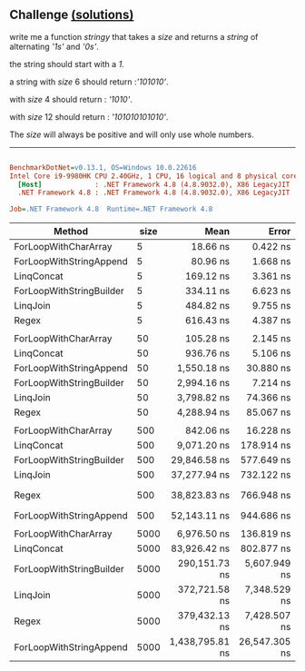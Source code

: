 ## Challenge [(solutions)](https://github.com/kvarcas91/Codewars-Solutions-and-Benchmarks/blob/master/Bench/Kata8/StringyString.cs)

write me a function *stringy* that takes a *size* and returns a *string* of alternating *'1s'* and *'0s'*.

the string should start with a *1*.

a string with *size* 6 should return :*'101010'*.

with *size* 4 should return : *'1010'*.

with *size* 12 should return : *'101010101010'*.

The *size* will always be positive and will only use whole numbers.



---

``` ini

BenchmarkDotNet=v0.13.1, OS=Windows 10.0.22616
Intel Core i9-9980HK CPU 2.40GHz, 1 CPU, 16 logical and 8 physical cores
  [Host]             : .NET Framework 4.8 (4.8.9032.0), X86 LegacyJIT
  .NET Framework 4.8 : .NET Framework 4.8 (4.8.9032.0), X86 LegacyJIT

Job=.NET Framework 4.8  Runtime=.NET Framework 4.8  

```
|                   Method | size |            Mean |         Error |        StdDev |          Median |  Ratio | RatioSD |     Gen 0 |    Gen 1 |  Gen 2 |    Allocated |
|------------------------- |----- |----------------:|--------------:|--------------:|----------------:|-------:|--------:|----------:|---------:|-------:|-------------:|
|     ForLoopWithCharArray |    5 |        18.66 ns |      0.422 ns |      0.395 ns |        18.55 ns |   1.00 |    0.00 |    0.0091 |        - |      - |         48 B |
|  ForLoopWithStringAppend |    5 |        80.96 ns |      1.668 ns |      2.227 ns |        80.15 ns |   4.38 |    0.15 |    0.0168 |        - |      - |         88 B |
|               LinqConcat |    5 |       169.12 ns |      3.361 ns |      4.820 ns |       171.21 ns |   9.22 |    0.30 |    0.0191 |        - |      - |        100 B |
| ForLoopWithStringBuilder |    5 |       334.11 ns |      6.623 ns |     12.110 ns |       334.21 ns |  18.20 |    0.69 |    0.0334 |        - |      - |        176 B |
|                 LinqJoin |    5 |       484.82 ns |      9.755 ns |     19.705 ns |       485.34 ns |  25.86 |    0.93 |    0.0458 |        - |      - |        240 B |
|                    Regex |    5 |       616.43 ns |      4.387 ns |      4.104 ns |       614.31 ns |  33.04 |    0.70 |    0.1030 |        - |      - |        545 B |
|                          |      |                 |               |               |                 |        |         |           |          |        |              |
|     ForLoopWithCharArray |   50 |       105.28 ns |      2.145 ns |      2.384 ns |       104.78 ns |   1.00 |    0.00 |    0.0435 |        - |      - |        228 B |
|               LinqConcat |   50 |       936.76 ns |      5.106 ns |      4.264 ns |       937.38 ns |   8.89 |    0.26 |    0.0362 |        - |      - |        192 B |
|  ForLoopWithStringAppend |   50 |     1,550.18 ns |     30.880 ns |     46.219 ns |     1,535.16 ns |  14.71 |    0.53 |    0.6256 |        - |      - |      3,289 B |
| ForLoopWithStringBuilder |   50 |     2,994.16 ns |      7.214 ns |      6.024 ns |     2,996.54 ns |  28.42 |    0.71 |    0.2213 |        - |      - |      1,166 B |
|                 LinqJoin |   50 |     3,798.82 ns |     74.366 ns |    113.564 ns |     3,734.25 ns |  36.13 |    1.54 |    0.3014 |        - |      - |      1,594 B |
|                    Regex |   50 |     4,288.94 ns |     85.067 ns |    132.439 ns |     4,242.76 ns |  40.82 |    1.54 |    0.7172 |        - |      - |      3,762 B |
|                          |      |                 |               |               |                 |        |         |           |          |        |              |
|     ForLoopWithCharArray |  500 |       842.06 ns |     16.228 ns |     18.688 ns |       832.76 ns |   1.00 |    0.00 |    0.3872 |   0.0019 |      - |      2,031 B |
|               LinqConcat |  500 |     9,071.20 ns |    178.914 ns |    206.037 ns |     9,143.15 ns |  10.78 |    0.35 |    0.4425 |        - |      - |      2,360 B |
| ForLoopWithStringBuilder |  500 |    29,846.58 ns |    577.649 ns |    882.131 ns |    30,168.78 ns |  35.35 |    1.73 |    1.9531 |        - |      - |     10,295 B |
|                 LinqJoin |  500 |    37,277.94 ns |    732.122 ns |    871.539 ns |    36,801.95 ns |  44.30 |    1.25 |    3.1128 |        - |      - |     16,380 B |
|                    Regex |  500 |    38,823.83 ns |    766.948 ns |  1,023.854 ns |    38,334.43 ns |  46.16 |    1.86 |    6.5308 |   0.0610 |      - |     34,523 B |
|  ForLoopWithStringAppend |  500 |    52,143.11 ns |    944.686 ns |    883.659 ns |    51,614.09 ns |  62.03 |    1.23 |   49.2554 |   0.2441 |      - |    258,380 B |
|                          |      |                 |               |               |                 |        |         |           |          |        |              |
|     ForLoopWithCharArray | 5000 |     6,976.50 ns |    136.819 ns |    140.503 ns |     6,899.96 ns |   1.00 |    0.00 |    3.8223 |   0.1755 |      - |     20,052 B |
|               LinqConcat | 5000 |    83,926.42 ns |    802.877 ns |    626.833 ns |    83,970.69 ns |  11.99 |    0.30 |    5.1270 |   0.1221 |      - |     26,930 B |
| ForLoopWithStringBuilder | 5000 |   290,151.73 ns |  5,607.949 ns |  6,000.443 ns |   288,575.22 ns |  41.60 |    1.30 |   20.0195 |   1.4648 |      - |    106,958 B |
|                 LinqJoin | 5000 |   372,721.58 ns |  7,348.529 ns | 11,221.980 ns |   367,540.87 ns |  52.93 |    1.86 |   31.7383 |   2.4414 |      - |    167,119 B |
|                    Regex | 5000 |   379,432.13 ns |  7,428.507 ns | 11,344.115 ns |   379,500.93 ns |  55.23 |    1.64 |   65.9180 |   3.9063 |      - |    347,522 B |
|  ForLoopWithStringAppend | 5000 | 1,438,795.81 ns | 26,547.305 ns | 24,832.366 ns | 1,435,641.41 ns | 205.77 |    6.29 | 4787.1094 | 136.7188 | 3.9063 | 25,127,958 B |
